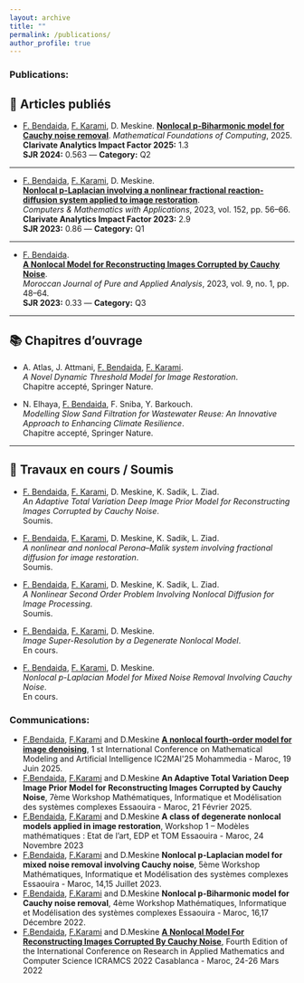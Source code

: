 ```yaml
---
layout: archive
title: ""
permalink: /publications/
author_profile: true
---
```


### Publications:

## 📄 Articles publiés

- [F. Bendaida](https://fbendaida.github.io/), [F. Karami](http://este.uca.ma/mmsc/Karami.html), D. Meskine. [**Nonlocal p-Biharmonic model for Cauchy noise removal**](https://doi.org/10.3934/mfc.2025003). *Mathematical Foundations of Computing*, 2025.  
  **Clarivate Analytics Impact Factor 2025:** 1.3  
  **SJR 2024:** 0.563 — **Category:** Q2

---

- [F. Bendaida](https://fbendaida.github.io/), [F. Karami](http://este.uca.ma/mmsc/Karami.html), D. Meskine.  
  [**Nonlocal p-Laplacian involving a nonlinear fractional reaction-diffusion system applied to image restoration**](https://doi.org/10.1016/j.camwa.2023.10.001).  
  *Computers & Mathematics with Applications*, 2023, vol. 152, pp. 56–66.  
  **Clarivate Analytics Impact Factor 2023:** 2.9  
  **SJR 2023:** 0.86 — **Category:** Q1

---

- [F. Bendaida](https://fbendaida.github.io/).  
  [**A Nonlocal Model for Reconstructing Images Corrupted by Cauchy Noise**](https://doi.org/10.2478/mjpaa-2023-0003).  
  *Moroccan Journal of Pure and Applied Analysis*, 2023, vol. 9, no. 1, pp. 48–64.  
  **SJR 2023:** 0.33 — **Category:** Q3

---

## 📚 Chapitres d’ouvrage

- A. Atlas, J. Attmani, [F. Bendaida](https://fbendaida.github.io/), [F. Karami](http://este.uca.ma/mmsc/Karami.html).  
  *A Novel Dynamic Threshold Model for Image Restoration*.  
  Chapitre accepté, Springer Nature.

- N. Elhaya, [F. Bendaida](https://fbendaida.github.io/), F. Sniba, Y. Barkouch.  
  *Modelling Slow Sand Filtration for Wastewater Reuse: An Innovative Approach to Enhancing Climate Resilience*.  
  Chapitre accepté, Springer Nature.

---

## 📝 Travaux en cours / Soumis

- [F. Bendaida](https://fbendaida.github.io/), [F. Karami](http://este.uca.ma/mmsc/Karami.html), D. Meskine, K. Sadik, L. Ziad.  
  *An Adaptive Total Variation Deep Image Prior Model for Reconstructing Images Corrupted by Cauchy Noise*.  
  Soumis.

- [F. Bendaida](https://fbendaida.github.io/), [F. Karami](http://este.uca.ma/mmsc/Karami.html), D. Meskine, K. Sadik, L. Ziad.  
  *A nonlinear and nonlocal Perona–Malik system involving fractional diffusion for image restoration*.  
  Soumis.

- [F. Bendaida](https://fbendaida.github.io/), [F. Karami](http://este.uca.ma/mmsc/Karami.html), D. Meskine, K. Sadik, L. Ziad.  
  *A Nonlinear Second Order Problem Involving Nonlocal Diffusion for Image Processing*.  
  Soumis.

- [F. Bendaida](https://fbendaida.github.io/), [F. Karami](http://este.uca.ma/mmsc/Karami.html), D. Meskine.  
  *Image Super-Resolution by a Degenerate Nonlocal Model*.  
  En cours.

- [F. Bendaida](https://fbendaida.github.io/), [F. Karami](http://este.uca.ma/mmsc/Karami.html), D. Meskine.  
  *Nonlocal p-Laplacian Model for Mixed Noise Removal Involving Cauchy Noise*.  
  En cours.


### Communications:
* [F.Bendaida](https://fbendaida.github.io/), [F.Karami](http://este.uca.ma/mmsc/Karami.html) and D.Meskine [**A nonlocal fourth-order model for image denoising**](https://cimaia.sciencesconf.org/?lang=fr), 1 st International Conference on Mathematical Modeling and Artificial Intelligence IC2MAI'25 Mohammedia - Maroc, 19 Juin 2025.
* [F.Bendaida](https://fbendaida.github.io/), [F.Karami](http://este.uca.ma/mmsc/Karami.html) and D.Meskine **An Adaptive Total Variation Deep Image Prior Model for Reconstructing Images Corrupted by Cauchy Noise**, 7ème Workshop Mathématiques, Informatique et Modélisation des systèmes complexes Essaouira - Maroc, 21 Février 2025.
* [F.Bendaida](https://fbendaida.github.io/), [F.Karami](http://este.uca.ma/mmsc/Karami.html) and D.Meskine **A class of degenerate nonlocal models applied in image restoration**, Workshop 1 – Modèles mathématiques : Etat de l’art, EDP et TOM Essaouira - Maroc, 24 Novembre 2023
* [F.Bendaida](https://fbendaida.github.io/), [F.Karami](http://este.uca.ma/mmsc/Karami.html) and D.Meskine **Nonlocal p-Laplacian model for mixed noise removal involving Cauchy noise**, 5ème Workshop Mathématiques, Informatique et Modélisation des systèmes complexes Essaouira - Maroc, 14,15 Juillet 2023.
* [F.Bendaida](https://fbendaida.github.io/), [F.Karami](http://este.uca.ma/mmsc/Karami.html) and D.Meskine **Nonlocal p-Biharmonic model for Cauchy noise removal**, 4ème Workshop Mathématiques, Informatique et Modélisation des systèmes complexes Essaouira - Maroc, 16,17 Décembre 2022.
* [F.Bendaida](https://fbendaida.github.io/), [F.Karami](http://este.uca.ma/mmsc/Karami.html) and D.Meskine [**A Nonlocal Model For Reconstructing Images Corrupted By Cauchy Noise**](https://icramcs2022.sciencesconf.org/data/icramcs2022_paper_375.html), Fourth Edition of the International Conference on Research in Applied Mathematics and Computer Science ICRAMCS 2022 Casablanca - Maroc, 24-26 Mars 2022
